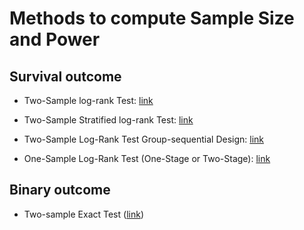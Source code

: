 

# Methods to compute Sample Size and Power

<!-- https://med.und.edu/research/daccota/_files/pdfs/berdc_resource_pdfs/sample_size_r_module.pdf diapo 11/85 -->

## Survival outcome

 - Two-Sample log-rank Test: [link](files_survival/two_sample_logrank_test.md)

 - Two-Sample Stratified log-rank Test: [link](files_survival/two_sample_logrank_test_stratif.md)
 
 - Two-Sample Log-Rank Test Group-sequential Design: [link](files_survival/two_sample_logrank_test_gs.md)

 - One-Sample Log-Rank Test (One-Stage or Two-Stage): [link](files_survival/one_sample_logrank_test.md)


## Binary outcome

 - Two-sample Exact Test ([link](files_binary/two_sample_exact_test.md))
